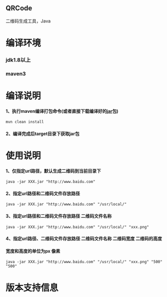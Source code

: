 ## QRCode
二维码生成工具，Java
# 编译环境
### jdk1.8以上
### maven3
# 编译说明
#### 1、执行maven编译打包命令(或者直接下载编译好的[jar](https://github.com/Soroke/QRCode/releases)包)
```shell script
mvn clean install
```
#### 2、编译完成后target目录下获取jar包
# 使用说明
#### 1、仅指定url路径，默认生成二维码到当前目录下
```shell script
java -jar XXX.jar "http://www.baidu.com"
```
#### 2、指定url路径和二维码文件存放路径
```shell script
java -jar XXX.jar "http://www.baidu.com" "/usr/local/"
```
#### 3、指定url路径和二维码文件存放路径 二维码文件名称
```shell script
java -jar XXX.jar "http://www.baidu.com" "/usr/local/" "xxx.png"
```

#### 4、指定url路径、二维码文件存放路径 二维码文件名称 二维码宽度 二维码的高度
####  宽度和高度的单位为px 像素
```shell script
java -jar XXX.jar "http://www.baidu.com" "/usr/local/" "xxx.png" "500" "500"
```
# 版本支持信息